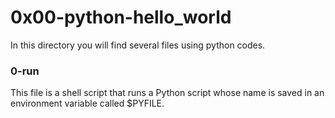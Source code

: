 # 0x00-python-hello_world

In this directory you will find several files using python codes.

### 0-run
This file is a shell script that runs a Python script whose name is saved in an environment variable called $PYFILE.
